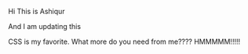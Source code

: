 Hi This is Ashiqur

And I am updating this


CSS is my favorite. What more do you need from me???? HMMMMM!!!!!
